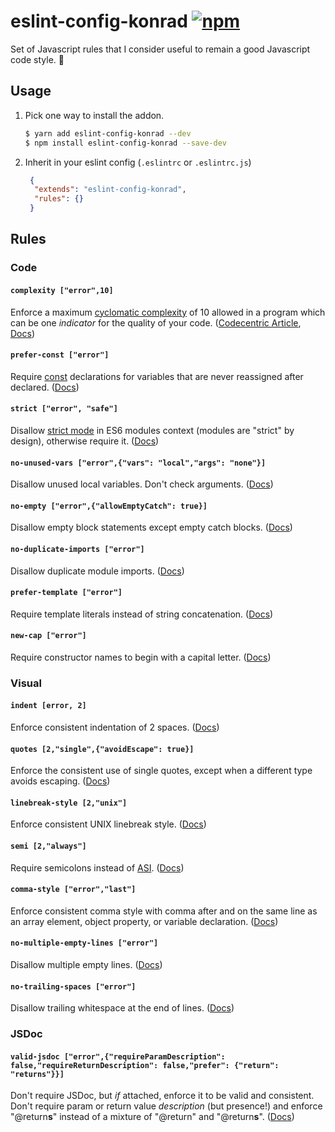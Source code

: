 # eslint-config-konrad [![npm](https://img.shields.io/npm/v/eslint-config-konrad.svg)](https://www.npmjs.com/package/eslint-config-konrad)

Set of Javascript rules that I consider useful to remain a good Javascript code style. 👮

## Usage

1. Pick one way to install the addon.

    ```bash
    $ yarn add eslint-config-konrad --dev
    $ npm install eslint-config-konrad --save-dev
    ```

2. Inherit in your eslint config (`.eslintrc` or `.eslintrc.js`)
    ```json
     {
      "extends": "eslint-config-konrad",
      "rules": {}
     }
    ```

## Rules

### Code

#### `complexity ["error",10]`
Enforce a maximum [cyclomatic complexity](https://en.wikipedia.org/wiki/Cyclomatic_complexity) of 10 allowed in a program which can be one *indicator* for the quality of your code. ([Codecentric Article](https://blog.codecentric.de/en/2011/10/why-good-metrics-values-do-not-equal-good-quality/), [Docs](https://eslint.org/docs/rules/complexity))

#### `prefer-const ["error"]`
Require [const](https://developer.mozilla.org/de/docs/Web/JavaScript/Reference/Statements/const) declarations for variables that are never reassigned after declared. ([Docs](https://eslint.org/docs/rules/prefer-const))

#### `strict ["error", "safe"]`
Disallow [strict mode](https://developer.mozilla.org/de/docs/Web/JavaScript/Reference/Strict_mode) in ES6 modules context (modules are "strict" by design), otherwise require it. ([Docs](https://eslint.org/docs/rules/strict))

#### `no-unused-vars ["error",{"vars": "local","args": "none"}]`
Disallow unused local variables. Don't check arguments. ([Docs](https://eslint.org/docs/rules/no-unused-vars))

#### `no-empty ["error",{"allowEmptyCatch": true}]`
Disallow empty block statements except empty catch blocks. ([Docs](https://eslint.org/docs/rules/no-empty))

#### `no-duplicate-imports ["error"]`
Disallow duplicate module imports. ([Docs](https://eslint.org/docs/rules/no-duplicate-imports))

#### `prefer-template ["error"]`
Require template literals instead of string concatenation. ([Docs](https://eslint.org/docs/rules/prefer-template))

#### `new-cap ["error"]`
Require constructor names to begin with a capital letter. ([Docs](https://eslint.org/docs/rules/new-cap))

### Visual

#### `indent [error, 2]`
Enforce consistent indentation of 2 spaces. ([Docs](https://eslint.org/docs/rules/indent))

#### `quotes [2,"single",{"avoidEscape": true}]`
Enforce the consistent use of single quotes, except when a different type avoids escaping. ([Docs](https://eslint.org/docs/rules/quotes))

#### `linebreak-style [2,"unix"]`
Enforce consistent UNIX linebreak style. ([Docs](https://eslint.org/docs/rules/linebreak-style))

#### `semi [2,"always"]`
Require semicolons instead of [ASI](http://2ality.com/2011/05/semicolon-insertion.html). ([Docs](https://eslint.org/docs/rules/semi))

#### `comma-style ["error","last"]`
Enforce consistent comma style with comma after and on the same line as an array element, object property, or variable declaration. ([Docs](https://eslint.org/docs/rules/comma-style))

#### `no-multiple-empty-lines ["error"]`
Disallow multiple empty lines. ([Docs](https://eslint.org/docs/rules/no-multiple-empty-lines))

#### `no-trailing-spaces ["error"]`
Disallow trailing whitespace at the end of lines. ([Docs](https://eslint.org/docs/rules/no-trailing-spaces))

### JSDoc

#### `valid-jsdoc ["error",{"requireParamDescription": false,"requireReturnDescription": false,"prefer": {"return": "returns"}}]`
Don't require JSDoc, but *if* attached, enforce it to be valid and consistent. Don't require param or return value *description* (but presence!) and enforce "@return**s**" instead of a mixture of "@return" and "@return**s**". ([Docs](https://eslint.org/docs/rules/valid-jsdoc))

